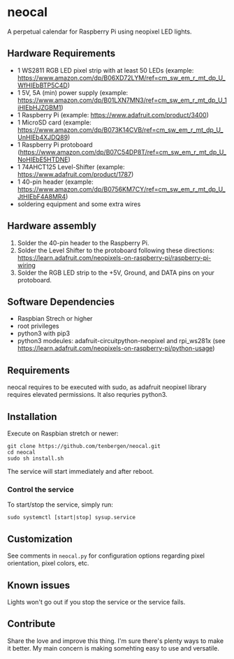# neocal
A perpetual calendar for Raspberry Pi using neopixel LED lights.

## Hardware Requirements
- 1 WS2811 RGB LED pixel strip with at least 50 LEDs (example: https://www.amazon.com/dp/B06XD72LYM/ref=cm_sw_em_r_mt_dp_U_WfHIEbBTP5C4D)
- 1 5V, 5A (min) power supply (example: https://www.amazon.com/dp/B01LXN7MN3/ref=cm_sw_em_r_mt_dp_U_1iHIEbHJZGBM1)
- 1 Raspberry Pi (example: https://www.adafruit.com/product/3400)
- 1 MicroSD card (example: https://www.amazon.com/dp/B073K14CVB/ref=cm_sw_em_r_mt_dp_U_UnHIEb4XJDQ89)
- 1 Raspberry Pi protoboard (https://www.amazon.com/dp/B07C54DP8T/ref=cm_sw_em_r_mt_dp_U_NoHIEbE5HTDNE)
- 1 74AHCT125 Level-Shifter (example: https://www.adafruit.com/product/1787)
- 1 40-pin header (example: https://www.amazon.com/dp/B0756KM7CY/ref=cm_sw_em_r_mt_dp_U_JtHIEbF4A8MR4)
- soldering equipment and some extra wires

## Hardware assembly
1. Solder the 40-pin header to the Raspberry Pi.
2. Solder the Level Shifter to the protoboard following these directions: https://learn.adafruit.com/neopixels-on-raspberry-pi/raspberry-pi-wiring
3. Solder the RGB LED strip to the +5V, Ground, and DATA pins on your protoboard.

## Software Dependencies
- Raspbian Strech or higher
- root privileges
- python3 with pip3
- python3 modeules: adafruit-circuitpython-neopixel and rpi_ws281x (see https://learn.adafruit.com/neopixels-on-raspberry-pi/python-usage)

## Requirements
neocal requires to be executed with sudo, as adafruit neopixel library requires elevated permissions. It also requries python3.

## Installation

Execute on Raspbian stretch or newer:
```
git clone https://github.com/tenbergen/neocal.git
cd neocal
sudo sh install.sh
```
The service will start immediately and after reboot.

### Control the service
To start/stop the service, simply run:
```
sudo systemctl [start|stop] sysup.service
```
## Customization
See comments in `neocal.py` for configuration options regarding pixel orientation, pixel colors, etc.


## Known issues
Lights won't go out if you stop the service or the service fails.

## Contribute
Share the love and improve this thing. I'm sure there's plenty ways to make it better. My main concern is making somehting easy to use and versatile.
